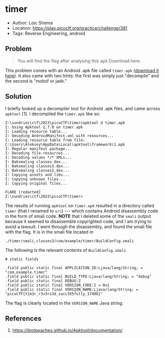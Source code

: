 # timer

* Author: Loic Shema
* Location: https://play.picoctf.org/practice/challenge/381
* Tags: Reverse Engineering, android

## Problem

> You will find the flag after analysing this apk Download here.

This problem comes with an Android .apk file called ``timer.apk`` ([download it here](./timer.apk)). It also came with two hints: the first was simply just "decompile" and the second is "mobsf or jadx."

## Solution
I briefly looked up a decompiler tool for Android .apk files, and came across ``apktool`` [1]. I decompiled the ``timer.apk`` like so:

```
Z:\sundries\ctf\2023\picoCTF\timer>apktool d timer.apk
I: Using Apktool 2.7.0 on timer.apk
I: Loading resource table...
I: Decoding AndroidManifest.xml with resources...
I: Loading resource table from file: C:\Users\Aleksey\AppData\Local\apktool\framework\1.apk
I: Regular manifest package...
I: Decoding file-resources...
I: Decoding values */* XMLs...
I: Baksmaling classes.dex...
I: Baksmaling classes3.dex...
I: Baksmaling classes2.dex...
I: Copying assets and libs...
I: Copying unknown files...
I: Copying original files...

FLARE [redacted]
Z:\sundries\ctf\2023\picoCTF\timer>
```

The results of running ``apktool`` on ``timer.apk`` resulted in a directory called ``timer`` (that I renamed to ``src``) --- which contains Android disassembly code in the form of smali code. __NOTE__ that I deleted some of the ``smali`` output because it seemed to disassemble copyrighted code, and I am trying to avoid a lawsuit. I went through the disassembly, and found the smali file with the flag. It is in the smali file located in

```
./timer/smali_classes3/com/example/timer/BuildConfig.smali
```

The following is the relevant contents of ``BuildConfig.smali``

```smali
# static fields

.field public static final APPLICATION_ID:Ljava/lang/String; = "com.example.timer"
.field public static final BUILD_TYPE:Ljava/lang/String; = "debug"
.field public static final DEBUG:Z
.field public static final VERSION_CODE:I = 0x1
.field public static final VERSION_NAME:Ljava/lang/String; = "picoCTF{t1m3r_r3v3rs3d_succ355fully_17496}"
```

The flag is clearly located in the ``VERSION_NAME`` Java string. 

## References

1. https://ibotpeaches.github.io/Apktool/documentation/
